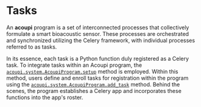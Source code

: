 # Tasks

An **acoupi** program is a set of interconnected processes that collectively formulate a smart bioacoustic sensor. These processes are orchestrated and synchronized utilizing the Celery framework, with individual processes referred to as tasks.

In its essence, each task is a Python function duly registered as a Celery task. To integrate tasks within an Acoupi program, the [`acoupi.system.AcoupiProgram.setup`](/src/acoupi/system/programs/base.py) method is employed. Within this method, users define and enroll tasks for registration within the program using the [`acoupi.system.AcoupiProgram.add_task`](/src/acoupi/system/programs/base.py) method. Behind the scenes, the program establishes a Celery app and incorporates these functions into the app's roster.
